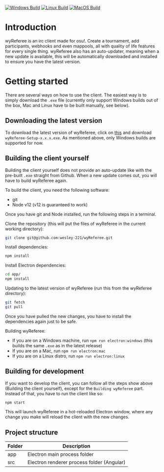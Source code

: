 [![Windows Build][windows-build-badge]][windows-build]
[![Linux Build][linux-build-badge]][linux-build]
[![MacOS Build][macos-build-badge]][macos-build]

# Introduction
wyReferee is an irc client made for osu!. Create a tournament, add participants, webhooks and even mappools, all with quality of life features for every single thing.
wyReferee also has an auto-updater, meaning when a new update is available, this will be automatically downloaded and installed to ensure you have the latest version.

# Getting started
There are several ways on how to use the client. The easiest way is to simply download the `.exe` file (currently only support Windows builds out of the box, Mac and Linux have to be built manually, see below).

## Downloading the latest version
To download the latest version of wyReferee, click on [this](https://github.com/wesley-221/wyReferee/releases/latest) and download `wyReferee-Setup-x.x.x.exe`. As mentioned above, only Windows builds are supported for now.

## Building the client yourself
Building the client yourself does not provide an auto-update like with the pre-built `.exe` straight from Github. When a new update comes out, you will have to build wyReferee again.

To build the client, you need the following software:
- git
- Node v12 (v12 is guaranteed to work)

Once you have git and Node installed, run the following steps in a terminal.

Clone the repository (this will put the files of wyReferee in the current working directory):
```bash
git clone git@github.com:wesley-221/wyReferee.git
```

Install dependencies:
```bash
npm install
```

Install Electron dependencies:

```bash
cd app/
npm install
```

Updating to the latest version of wyReferee (run this from the wyReferee directory):
```bash
git fetch
git pull
```
Once you have pulled the new changes, you have to install the dependencies again just to be safe.

Building wyReferee:
- If you are on a Windows machine, run `npm run electron:windows` (this builds the same `.exe` as in the latest release)
- If you are on a Mac, run `npm run electron:mac`
- If you are on a Linux distro, run `npm run electron:linux`

## Building for development
If you want to develop the client, you can follow all the steps show above (Building the client yourself), except for the `Building wyReferee` part.
Instead of that, you have to run the client like so:
```bash
npm start
```

This will launch wyReferee in a hot-reloaded Electron window, where any change you make will reload the client with the new changes.

## Project structure

|Folder|Description|
| ---- | ---- |
| app | Electron main process folder |
| src | Electron renderer process folder (Angular) |

[linux-build-badge]: https://github.com/wesley-221/wyreferee/workflows/Linux%20Build/badge.svg
[linux-build]: https://github.com/wesley-221/wyreferee/actions?query=workflow%3A%22Linux+Build%22
[macos-build-badge]: https://github.com/wesley-221/wyreferee/workflows/MacOS%20Build/badge.svg
[macos-build]: https://github.com/wesley-221/wyreferee/actions?query=workflow%3A%22MacOS+Build%22
[windows-build-badge]: https://github.com/wesley-221/wyreferee/workflows/Windows%20Build/badge.svg
[windows-build]: https://github.com/wesley-221/wyreferee/actions?query=workflow%3A%22Windows+Build%22
